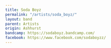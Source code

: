 ```yaml
---
title: Soda Boyz
permalink: "/artists/soda_boyz/"
layout: band
parent: Artists
origin: Ashhurst
bandcamp: https://sodaboyz.bandcamp.com/
facebook: https://www.facebook.com/sodaboyzz/
---
```


